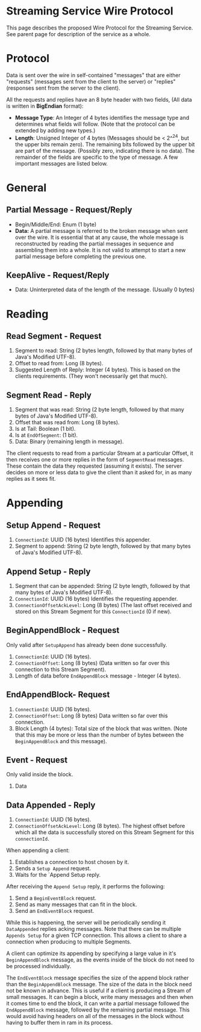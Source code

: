 <!--
Copyright (c) 2017 Dell Inc., or its subsidiaries. All Rights Reserved.

Licensed under the Apache License, Version 2.0 (the "License");
you may not use this file except in compliance with the License.
You may obtain a copy of the License at

    http://www.apache.org/licenses/LICENSE-2.0
-->
# Streaming Service Wire Protocol

This page describes the proposed Wire Protocol for the Streaming Service. See parent page for description of the service as a whole.

# Protocol

Data is sent over the wire in self-contained "messages" that are either "requests" (messages sent from the client to the server) or "replies" (responses sent from the server to the client).

All the requests and replies have an 8 byte header with two fields, (All data is written in **BigEndian** format):

- **Message Type**: An Integer of 4 bytes identifies the message type and determines what fields will follow. (Note that the protocol can be extended by adding new types.)
- **Length**:  Unsigned Integer of 4 bytes (Messages should be &lt; 2^<sup>24</sup>, but the upper bits remain zero). The remaining bits followed by the upper bit are part of the message. (Possibly zero, indicating there is no data).
The remainder of the fields are specific to the type of message. A few important messages are listed below.

# General

## Partial Message - Request/Reply

-  Begin/Middle/End: Enum (1 byte)
-  **Data:** A partial message is referred to the broken message when sent over the wire. It is essential that at any cause, the whole message is reconstructed by reading the partial messages in sequence and assembling them into a whole. It is not valid to attempt to start a new partial message before completing the previous one.

## KeepAlive - Request/Reply

- Data: Uninterpreted data of the length of the message. (Usually 0 bytes)

# Reading


## Read Segment - Request

1. Segment to read: String (2 bytes length, followed by that many bytes of Java's Modified UTF-8).
2. Offset to read from:  Long (8 bytes).
3. Suggested Length of Reply: Integer (4 bytes). This is based on the clients requirements. (They won't necessarily get that much).

## Segment Read - Reply

1.  Segment that was read: String (2 byte length, followed by that many bytes of Java's Modified UTF-8).
2.  Offset that was read from: Long (8 bytes).
3.  Is at Tail: Boolean (1 bit).
4.  Is at `EndOfSegment`: (1 bit).
5.  Data: Binary (remaining length in message).

The client requests to read from a particular Stream at a particular Offset, it then receives one or more replies in the form of `SegmentRead` messages. These contain the data they requested (assuming it exists). The server decides on more or less data to give the client than it asked for, in as many replies as it sees fit.

# Appending

## Setup Append - Request

1.  `ConnectionId`: UUID (16 bytes) Identifies this appender.
2.  Segment to append: String (2 byte length, followed by that many bytes of Java's Modified UTF-8).

## Append Setup - Reply

1.  Segment that can be appended: String (2 byte length, followed by that many bytes of Java's Modified UTF-8).
2.  `ConnectionId`: UUID (16 bytes) Identifies the requesting appender.
3.  `ConnectionOffsetAckLevel`: Long (8 bytes) (The last offset received and stored on this Stream Segment for this `ConnectionId` (0 if new).

## BeginAppendBlock - Request 

Only valid after `SetupAppend` has already been done successfully.

1.  `ConnectionId`: UUID (16 bytes).
2.  `ConnectionOffset`: Long (8 bytes) (Data written so far over this connection to this Stream Segment).
3.  Length of data before `EndAppendBlock` message - Integer (4 bytes). 

## EndAppendBlock- Request

1.  `ConnectionId`: UUID (16 bytes).
2.  `ConnectionOffset`: Long (8 bytes) Data written so far over this connection.
3.  Block Length (4 bytes): Total size of the block that was written. (Note that this may be more or less than the number of bytes between the `BeginAppendBlock` and this message).

## Event - Request

Only valid inside the block.

1.  Data

## Data Appended - Reply

1.  `ConnectionId`: UUID (16 bytes).
2.  `ConnectionOffsetAckLevel`: Long (8 bytes). The highest offset before which all the data is successfully stored on this Stream Segment for this `connectionId`.

When appending a client:

1.  Establishes a connection to host chosen by it.
2.  Sends a `Setup Append` request.
3.  Waits for the `Append Setup reply.

After receiving the `Append Setup` reply, it performs the following:
1.  Send a `BeginEventBlock` request.
2.  Send as many messages that can fit in the block.
3.  Send an `EndEventBlock` request.

While this is happening, the server will be periodically sending it `DataAppended` replies acking messages. Note that there can be multiple `Appends Setup` for a given TCP connection. This allows a client to share a connection when producing to multiple Segments.

A client can optimize its appending by specifying a large value in it's `BeginAppendBlock` message, as the events inside of the block do not need to be processed individually.

The `EndEventBlock` message specifies the size of the append block rather than the `BeginAppendBlock` message. The size of the data in the block need not be known in advance. This is useful if a client is producing a Stream of small messages. It can begin a block, write many messages and then when it comes time to end the block, it can write a partial message followed the `EndAppendBlock` message, followed by the remaining partial message. This would avoid having headers on all of the messages in the block without having to buffer them in ram in its process.
